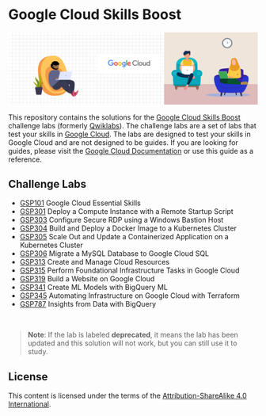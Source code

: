# Google Cloud Skills Boost

![Google Cloud Banner](banner.jpg)

This repository contains the solutions for the [Google Cloud Skills Boost](https://www.cloudskillsboost.google/) challenge labs (formerly [Qwiklabs](https://go.qwiklabs.com/)). The challenge labs are a set of labs that test your skills in [Google Cloud](https://cloud.google.com/). The labs are designed to test your skills in Google Cloud and are not designed to be guides. If you are looking for guides, please visit the [Google Cloud Documentation](https://cloud.google.com/docs) or use this guide as a reference.

## Challenge Labs

- [GSP101](./challenge-labs/GSP101/index.md) Google Cloud Essential Skills
- [GSP301](./challenge-labs/GSP301/index.md) Deploy a Compute Instance with a Remote Startup Script
- [GSP303](./challenge-labs/GSP303/index.md) Configure Secure RDP using a Windows Bastion Host
- [GSP304](./challenge-labs/GSP304/index.md) Build and Deploy a Docker Image to a Kubernetes Cluster
- [GSP305](./challenge-labs/GSP305/index.md) Scale Out and Update a Containerized Application on a Kubernetes Cluster
- [GSP306](./challenge-labs/GSP306/index.md) Migrate a MySQL Database to Google Cloud SQL
- [GSP313](./challenge-labs/GSP313/index.md) Create and Manage Cloud Resources
- [GSP315](./challenge-labs/GSP315/index.md) Perform Foundational Infrastructure Tasks in Google Cloud
- [GSP319](./challenge-labs/GSP319/index.md) Build a Website on Google Cloud
- [GSP341](./challenge-labs/GSP341/index.md) Create ML Models with BigQuery ML
- [GSP345](./challenge-labs/GSP345/index.md) Automating Infrastructure on Google Cloud with Terraform
- [GSP787](./challenge-labs/GSP787/index.md) Insights from Data with BigQuery

<br>

> **Note**: If the lab is labeled **deprecated**, it means the lab has been updated and this solution will not work, but you can still use it to study.

## License

This content is licensed under the terms of the [Attribution-ShareAlike 4.0 International](./LICENSE.md).

